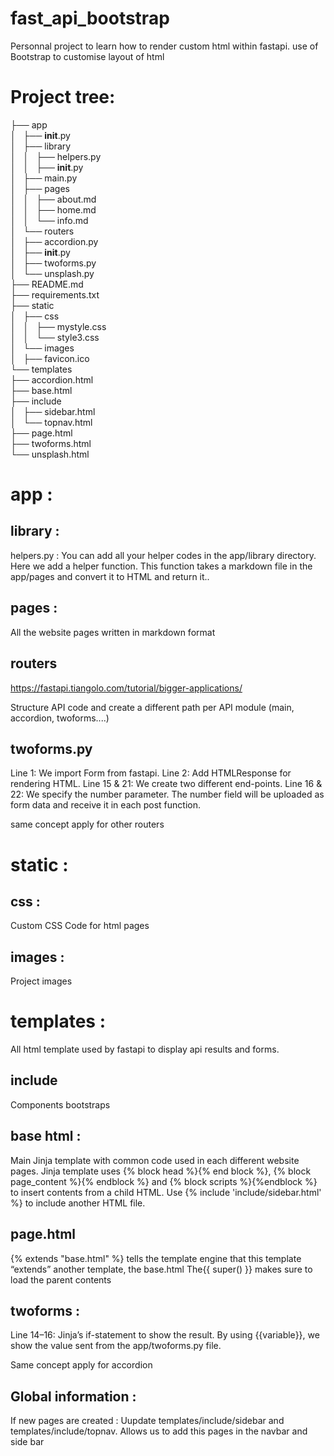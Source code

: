 # fast_api_bootstrap
Personnal project to learn how to render custom html within fastapi.
use of Bootstrap to customise layout of html


# Project tree:
├── app <br />
│   ├── __init__.py   <br />
│   ├── library <br />
│   │   ├── helpers.py <br />
│   │   ├── __init__.py <br />
│   ├── main.py <br />
│   ├── pages <br />
│   │   ├── about.md <br />
│   │   ├── home.md <br />
│   │   └── info.md <br />
│   └── routers <br />
│       ├── accordion.py <br />
│       ├── __init__.py <br />
│       ├── twoforms.py <br />
│       └── unsplash.py <br />
├── README.md <br />
├── requirements.txt <br />
├── static <br />
│   ├── css <br />
│   │   ├── mystyle.css <br />
│   │   └── style3.css <br />
│   └── images <br />
│       ├── favicon.ico <br />
└── templates <br />
    ├── accordion.html <br />
    ├── base.html <br />
    ├── include <br />
    │   ├── sidebar.html <br />
    │   └── topnav.html <br />
    ├── page.html <br />
    ├── twoforms.html <br />
    └── unsplash.html <br />

# app :
## library :
helpers.py :
You can add all your helper codes in the app/library directory.
Here we add a helper function. This function takes a markdown file in the app/pages and convert it to HTML and return it..
## pages :
All the website pages written in markdown format
## routers
https://fastapi.tiangolo.com/tutorial/bigger-applications/

Structure API code and create a different path per API module (main, accordion, twoforms....)

## twoforms.py
Line 1: We import Form from fastapi.
Line 2: Add HTMLResponse for rendering HTML.
Line 15 & 21: We create two different end-points.
Line 16 & 22: We specify the number parameter. The number field will be uploaded as form data and receive it in each post function.

same concept apply for other routers

# static :
## css :
Custom CSS Code for html pages
## images :
Project images

# templates :
All html template used by fastapi to display api results and forms.

## include
Components bootstraps

## base html :
Main Jinja template with common code used in each different website pages.
Jinja template uses {% block head %}{% end block %}, {% block page_content %}{% endblock %}
and {% block scripts %}{%endblock %} to insert contents from a child HTML.
Use {% include 'include/sidebar.html' %} to include another HTML file.

## page.html
{% extends "base.html" %} tells the template engine that this template “extends” another template, the base.html
 The{{ super() }} makes sure to load the parent contents

## twoforms :
Line 14–16: Jinja’s if-statement to show the result.
By using {{variable}}, we show the value sent from the app/twoforms.py file.

Same concept apply for accordion

## Global information :
If new pages are created :
 Uupdate templates/include/sidebar and templates/include/topnav.
Allows us to add this pages in the navbar and side bar
